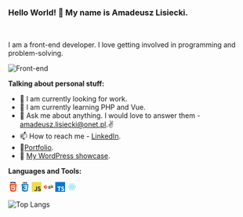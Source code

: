 ### Hello World! 👋 My name is Amadeusz Lisiecki.

<br/>

I am a front-end developer. I love getting involved in programming and problem-solving.

![Front-end](https://media1.giphy.com/media/v1.Y2lkPTc5MGI3NjExMTBrdWY3b3VoZGlyOXdwYjVrcmdzeWF2azlldDY5cWhpbHRxanhtYiZlcD12MV9pbnRlcm5hbF9naWZfYnlfaWQmY3Q9Zw/fuJPZBIIqzbt1kAYVc/giphy.webp)

**Talking about personal stuff:**

- 🔭 I am currently looking for work.
- 🌱 I am currently learning PHP and Vue.
- 💬 Ask me about anything. I would love to answer them - amadeusz.lisiecki@onet.pl.✌
- 📫 How to reach me - [LinkedIn](https://www.linkedin.com/in/amadeusz-lisiecki-9ab0732b4/).
- 📝[Portfolio](https://github.com/AmadeuszLisiecki?tab=repositories).
- 📄 [My WordPress showcase](https://784620784.9p9.eu/wordpress/).

**Languages and Tools:**


<code><img height="20" src="https://raw.githubusercontent.com/github/explore/80688e429a7d4ef2fca1e82350fe8e3517d3494d/topics/html/html.png"></code>
<code><img height="20" src="https://raw.githubusercontent.com/github/explore/80688e429a7d4ef2fca1e82350fe8e3517d3494d/topics/css/css.png"></code>
<code><img height="20" src="https://raw.githubusercontent.com/github/explore/80688e429a7d4ef2fca1e82350fe8e3517d3494d/topics/javascript/javascript.png"></code>
<code><img height="20" src="https://raw.githubusercontent.com/github/explore/80688e429a7d4ef2fca1e82350fe8e3517d3494d/topics/git/git.png"></code>
<code><img height="20" src="https://raw.githubusercontent.com/github/explore/80688e429a7d4ef2fca1e82350fe8e3517d3494d/topics/typescript/typescript.png"></code>
<code><img height="20" src="https://raw.githubusercontent.com/github/explore/80688e429a7d4ef2fca1e82350fe8e3517d3494d/topics/react/react.png"></code>

![Top Langs](https://github-readme-stats.vercel.app/api/top-langs/?username=amadeuszlisiecki&size_weight=0.5&count_weight=0.5)
